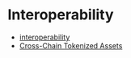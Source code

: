 # Interoperability

* [interoperability](./interoperability.md)
* [Cross-Chain Tokenized Assets](./assets.md)